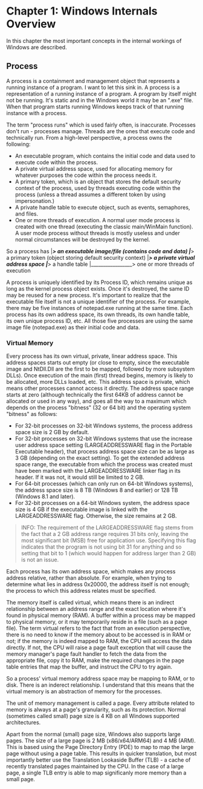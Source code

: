 # Chapter 1: Windows Internals Overview

In this chapter the most important concepts in the internal workings
of Windows are described.

## Process

A process is a containment and management object that represents a
running instance of a program. I want to let this sink in. A process
is a representation of a running instance of a program.
A program by itself might not be running. It's static and in the
Windows world it may be an ".exe" file. When that program starts
running Windows keeps track of that running instance with a process.

The term "process runs" which is used fairly often, is inaccurate.
Processes don't run - processes manage. Threads are the ones that
execute code and technically run. From a high-level perspective, a
process owns the following:

* An executable program, which contains the initial code and data
used to execute code within the process.
* A private virtual address space, used for allocating memory for
whatever purposes the code within the process needs it.
* A primary token, which is an object that stores the default
security context of the process, used by threads executing code
within the process (unless a thread assumes a different token
by using impersonation.)
* A private handle table to execute object, such as events,
semaphores, and files.
* One or more threads of execution. A normal user mode process is
created with one thread (executing the classic main/WinMain function).
A user mode process without threads is mostly useless and under normal
circumstances will be destroyed by the kernel.

So a process has
|_________________> an executable image/file (contains code and data)
|_________________> a primary token (object storing default security context)
|_________________> a private virtual address space
|_________________> a handle table
|_________________> one or more threads of execution

A process is uniquely identified by its Process ID, which remains unique
as long as the kernel process object exists. Once it's destroyed, the
same ID may be reused for a new process. It's important to realize that
the executable file itself is not a unique identifier of the process.
For example, there may be five instances of notepad.exe running at the
same time. Each process has its own address space, its own threads, its
own handle table, its own unique process ID, etc. All those five
processes are using the same image file (notepad.exe) as their initial
code and data.

### Virtual Memory

Every process has its own virtual, private, linear address space. This
address spaces starts out empty (or close to empty, since the executable
image and NtDll.Dll are the first to be mapped, followed by more
subsystem DLLs). Once execution of the main (first) thread begins,
memory is likely to be allocated, more DLLs loaded, etc. This address
space is private, which means other processes cannot access it directly.
The address space range starts at zero (although technically the first
64KB of address cannot be allocated or used in any way), and goes all
the way to a maximum which depends on the process "bitness" (32 or 64 bit)
and the operating system "bitness" as follows:

* For 32-bit processes on 32-bit Windows systems, the process address
space size is 2 GB by default.
* For 32-bit processes on 32-bit Windows systems that use the increase
user address space setting (LARGEADDRESSWARE flag in the Portable
Executable header), that process address space size can be as large as
3 GB (depending on the exact setting). To get the extended address
space range, the executable from which the process was created must
have been marked with the LARGEADDRESSWARE linker flag in its header.
If it was not, it would still be limited to 2 GB.
* For 64-bit processes (which can only run on 64-bit Windows systems),
the address space size is 8 TB (Windows 8 and earlier) or 128 TB
(Windows 8.1 and later).
* For 32-bit processes on a 64-bit Windows system, the address space
size is 4 GB if the executable image is linked with the LARGEADDRESSWARE
flag. Otherwise, the size remains at 2 GB.

> INFO: The requirement of the LARGEADDRESSWARE flag stems from the fact
that a 2 GB address range requires 31 bits only, leaving the most
significant bit (MSB) free for application use. Specifying this flag
indicates that the program is not using bit 31 for anything and so setting
that bit to 1 (which would happen for address larger than 2 GB) is not an
issue.

Each process has its own address space, which makes any process address
relative, rather than absolute. For example, when trying to determine
what lies in address 0x20000, the address itself is not enough; the process
to which this address relates must be specified.

The memory itself is called virtual, which means there is an indirect
relationship between an address range and the exact location where it's
found in physical memory (RAM). A buffer within a process may be mapped
to physical memory, or it may temporarily reside in a file (such as a
page file). The term virtual refers to the fact that from an execution
perspective, there is no need to know if the memory about to be
accessed is in RAM or not; if the memory is indeed mapped to RAM, the
CPU will access the data directly. If not, the CPU will raise a page
fault exception that will cause the memory manager's page fault handler
to fetch the data from the appropriate file, copy it to RAM, make the
required changes in the page table entries that map the buffer, and
instruct the CPU to try again.

So a process' virtual memory address space may be mapping to RAM, or to
disk. There is an inderect relationship. I understand that this means
that the virtual memory is an abstraction of memory for the processes.

The unit of memory management is called a page. Every attribute related
to memory is always at a page's granularity, such as its protection.
Normal (sometimes called small) page size is 4 KB on all Windows
supported architectures.

Apart from the normal (small) page size, Windows also supports large
pages. The size of a large page is 2 MB (x86/x64/ARM64) and 4 MB
(ARM). This is based using the Page Directory Entry (PDE) to map to
map the large page without using a page table. This results in
quicker translation, but most importantly better use the Translation
Lookaside Buffer (TLB) - a cache of recently translated pages
maintained by the CPU. In the case of a large page, a single TLB entry
is able to map significanly more memory than a small page.
